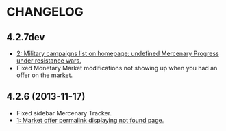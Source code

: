 # CHANGELOG

## 4.2.7dev

- [2: Military campaigns list on homepage: undefined Mercenary Progress under resistance wars.](https://github.com/TheBornFreeman/erepublik-advanced/issues/2)
- Fixed Monetary Market modifications not showing up when you had an offer on the market.

## 4.2.6 (2013-11-17)

- Fixed sidebar Mercenary Tracker.
- [1: Market offer permalink displaying not found page.](https://github.com/TheBornFreeman/erepublik-advanced/issues/1)
